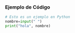 ### Ejemplo de Código
```python
# Esto es un ejemplo en Python
nombre=input(" ")
print("hola", nombre)
```
